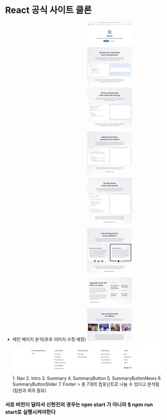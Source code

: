 # React 공식 사이트 클론

- 메인 페이지 분석(추후 이미지 수정 예정)
  ![alt main](./screenshots/main-without-footer.png)
  ![alt main-footer](./screenshots/main-footer.png) 1. Nav 2. Intro 3. Summary 4. SummaryButton 5. SummaryButtonNews 6. SummaryButtonSlider 7. Footer > 총 7개의 컴포넌트로 나눌 수 있다고 분석됨(팀원과 회의 필요)

### 서로 버전이 달라서 신현진의 경우는 npm start 가 아니라 $ npm run start로 실행시켜야한다
